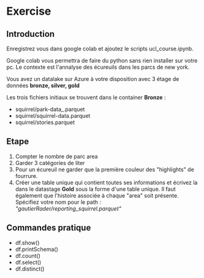 # Exercise
## Introduction
Enregistrez vous dans google colab et ajoutez le scripts ucl_course.ipynb. 

Google colab vous permettra de faire du python sans rien installer sur votre pc.
Le contexte est l'annalyse des écureuils dans les parcs de new york.

Vous avez un datalake sur Azure à votre disposition avec 3 étage de données **bronze, silver, gold**

Les trois fichiers initiaux se trouvent dans le container **Bronze** :
- squirrel/park-data_.parquet
- squirrel/squirrel-data.parquet
- squirrel/stories.parquet


## Etape 
1. Compter le nombre de parc area
2. Garder 3 catégories de liter 
3. Pour un écureuil ne garder que la première couleur des "highlights" de fourrure.
4. Créer une table unique qui contient toutes ses informations et écrivez la dans le datastage **Gold** sous la forme d'une table unique. Il faut également que l'histoire associée à chaque "area" soit présente. Spécifiez votre nom pour le path : *"gautierRader/reporting_squirrel.parquet"*

## Commandes pratique 
- df.show()
- df.printSchema()
- df.count()
- df.select()
- df.distinct()
